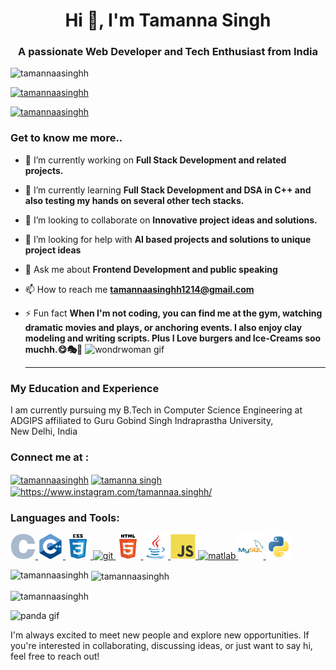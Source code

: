 <h1 align="center">Hi 👋, I'm Tamanna Singh</h1>
<h3 align="center">A passionate Web Developer and Tech Enthusiast from India</h3>

<p align="left"> <img src="https://komarev.com/ghpvc/?username=tamannaasinghh&label=Profile%20views&color=0e75b6&style=flat" alt="tamannaasinghh" /> </p>

<p align="left"> <a href="h[Uploading sassy-kid-peeping-reaction-abj2dmbm570028b8.webp…]()
ttps://github.com/ryo-ma/github-profile-trophy"><img src="https://github-profile-trophy.vercel.app/?username=tamannaasinghh" alt="tamannaasinghh" /></a> </p>

<p align="left"> <a href="https://twitter.com/tamannaasinghh" target="blank"><img src="https://img.shields.io/twitter/follow/tamannaasinghh?logo=twitter&style=for-the-badge" alt="tamannaasinghh" /></a> </p>
<h3>Get to know me more..</h3>

- 🔭 I’m currently working on **Full Stack Development and related projects.**

- 🌱 I’m currently learning **Full Stack Development and DSA in C++ and also testing my hands on several other tech stacks.**

- 👯 I’m looking to collaborate on **Innovative project ideas and solutions.**

- 🤝 I’m looking for help with **AI based projects and solutions to unique project ideas**

- 💬 Ask me about **Frontend Development and public speaking**

- 📫 How to reach me **tamannaasinghh1214@gmail.com**

- ⚡ Fun fact **When I'm not coding, you can find me at the gym, watching dramatic movies and plays, or anchoring events. I also enjoy clay modeling and writing scripts. Plus I Love burgers and Ice-Creams soo muchh.😋🎭💪**
  ![wondrwoman gif](https://github.com/TamannaaSinghh/TamannaaSinghh/assets/158739752/a3b43e31-0477-40f0-be8e-302096976302)
  <hr>
<H3>My Education and Experience</H3>
<p>I am currently pursuing my B.Tech in Computer Science Engineering at ADGIPS affiliated to Guru Gobind Singh Indraprastha University,<br> New Delhi, India</p>


<h3 align="left">Connect me at :</h3>
<p align="left">
<a href="https://twitter.com/tamannaasinghh" target="blank"><img align="center" src="https://raw.githubusercontent.com/rahuldkjain/github-profile-readme-generator/master/src/images/icons/Social/twitter.svg" alt="tamannaasinghh" height="30" width="40" /></a>
<a href="https://www.linkedin.com/in/tamanna-singh-760792284/" target="blank"><img align="center" src="https://raw.githubusercontent.com/rahuldkjain/github-profile-readme-generator/master/src/images/icons/Social/linked-in-alt.svg" alt="tamanna singh" height="30" width="40" /></a>
<a href="https://www.instagram.com/tamannaa.singhh/" target="blank"><img align="center" src="https://raw.githubusercontent.com/rahuldkjain/github-profile-readme-generator/master/src/images/icons/Social/instagram.svg" alt="https://www.instagram.com/tamannaa.singhh/" height="30" width="40" /></a>
</p>

<h3 align="left">Languages and Tools:</h3>
<p align="left"> <a href="https://www.cprogramming.com/" target="_blank" rel="noreferrer"> <img src="https://raw.githubusercontent.com/devicons/devicon/master/icons/c/c-original.svg" alt="c" width="40" height="40"/> </a> <a href="https://www.w3schools.com/cpp/" target="_blank" rel="noreferrer"> <img src="https://raw.githubusercontent.com/devicons/devicon/master/icons/cplusplus/cplusplus-original.svg" alt="cplusplus" width="40" height="40"/> </a> <a href="https://www.w3schools.com/css/" target="_blank" rel="noreferrer"> <img src="https://raw.githubusercontent.com/devicons/devicon/master/icons/css3/css3-original-wordmark.svg" alt="css3" width="40" height="40"/> </a> <a href="https://git-scm.com/" target="_blank" rel="noreferrer"> <img src="https://www.vectorlogo.zone/logos/git-scm/git-scm-icon.svg" alt="git" width="40" height="40"/> </a> <a href="https://www.w3.org/html/" target="_blank" rel="noreferrer"> <img src="https://raw.githubusercontent.com/devicons/devicon/master/icons/html5/html5-original-wordmark.svg" alt="html5" width="40" height="40"/> </a> <a href="https://www.java.com" target="_blank" rel="noreferrer"> <img src="https://raw.githubusercontent.com/devicons/devicon/master/icons/java/java-original.svg" alt="java" width="40" height="40"/> </a> <a href="https://developer.mozilla.org/en-US/docs/Web/JavaScript" target="_blank" rel="noreferrer"> <img src="https://raw.githubusercontent.com/devicons/devicon/master/icons/javascript/javascript-original.svg" alt="javascript" width="40" height="40"/> </a> <a href="https://www.mathworks.com/" target="_blank" rel="noreferrer"> <img src="https://upload.wikimedia.org/wikipedia/commons/2/21/Matlab_Logo.png" alt="matlab" width="40" height="40"/> </a> <a href="https://www.mysql.com/" target="_blank" rel="noreferrer"> <img src="https://raw.githubusercontent.com/devicons/devicon/master/icons/mysql/mysql-original-wordmark.svg" alt="mysql" width="40" height="40"/> </a> <a href="https://www.python.org" target="_blank" rel="noreferrer"> <img src="https://raw.githubusercontent.com/devicons/devicon/master/icons/python/python-original.svg" alt="python" width="40" height="40"/> </a> </p>

<p><img align="left" src="https://github-readme-stats.vercel.app/api/top-langs?username=tamannaasinghh&show_icons=true&locale=en&layout=compact" alt="tamannaasinghh" /></p>

<p>&nbsp;<img align="center" src="https://github-readme-stats.vercel.app/api?username=tamannaasinghh&show_icons=true&locale=en" alt="tamannaasinghh" /></p>

<p><img align="center" src="https://github-readme-streak-stats.herokuapp.com/?user=tamannaasinghh&" alt="tamannaasinghh" /></p>


![panda gif](https://github.com/TamannaaSinghh/TamannaaSinghh/assets/158739752/8233f464-e378-48eb-b8df-e3ccb60f9fc8)

<p> I'm always excited to meet new people and explore new opportunities. If you're interested in collaborating, discussing ideas, or just want to say hi, feel free to reach out! </p>

